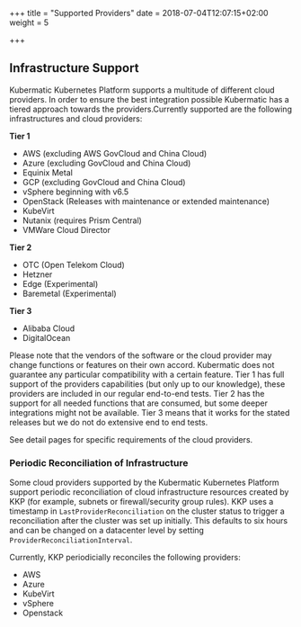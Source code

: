 +++
title = "Supported Providers"
date = 2018-07-04T12:07:15+02:00
weight = 5

+++

## Infrastructure Support

Kubermatic Kubernetes Platform supports a multitude of different cloud providers. In order to ensure the best integration possible Kubermatic has a tiered approach towards the providers.Currently supported are the following infrastructures and cloud providers:

**Tier 1**

* AWS (excluding AWS GovCloud and China Cloud)
* Azure (excluding GovCloud and China Cloud)
* Equinix Metal
* GCP (excluding GovCloud and China Cloud)
* vSphere beginning with v6.5
* OpenStack (Releases with maintenance or extended maintenance)
* KubeVirt
* Nutanix (requires Prism Central)
* VMWare Cloud Director

**Tier 2**

* OTC (Open Telekom Cloud)
* Hetzner
* Edge (Experimental)
* Baremetal (Experimental)

**Tier 3**

* Alibaba Cloud
* DigitalOcean

Please note that the vendors of the software or the cloud provider may change functions or features on their own accord. Kubermatic does not guarantee any particular compatibility with a certain feature. Tier 1 has full support of the providers capabilities (but only up to our knowledge), these providers are included in our regular end-to-end tests. Tier 2 has the support for all needed functions that are consumed, but some deeper integrations might not be available. Tier 3 means that it works for the stated releases but we do not do extensive end to end tests.

See detail pages for specific requirements of the cloud providers.

### Periodic Reconciliation of Infrastructure

Some cloud providers supported by the Kubermatic Kubernetes Platform support periodic reconciliation of cloud infrastructure resources created by KKP (for example, subnets or firewall/security group rules). KKP uses a timestamp in `LastProviderReconciliation` on the cluster status to trigger a reconciliation after the cluster was set up initially. This defaults to six hours and can be changed on a datacenter level by setting `ProviderReconciliationInterval`.

Currently, KKP periodicially reconciles the following providers:

* AWS
* Azure
* KubeVirt
* vSphere
* Openstack
